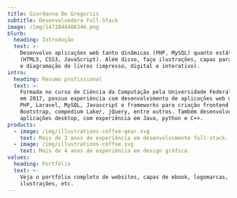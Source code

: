```yaml
---
title: Giordanna De Gregoriis
subtitle: Desenvolvedora Full-Stack
image: /img/1471844488340.png
blurb:
  heading: Introdução
  text: >-
    Desenvolvo aplicações web tanto dinâmicas (PHP, MySQL) quanto estáticas
    (HTML5, CSS3, JavaScript). Além disso, faço ilustrações, capas para ebooks,
    e diagramação de livros (impresso, digital e interativo).
intro:
  heading: Resumo profissional
  text: >-
    Formada no curso de Ciência da Computação pela Universidade Federal do Pará
    em 2017, possuo experiência com desenvolvimento de aplicações web utilizando
    PHP, Laravel, MySQL, Javascript e frameworks para criação frontend como
    Bootstrap, compedium Laker, jQuery, entre outros. Também desenvolvo
    aplicações desktop, com experiência em Java, python e C++.
products:
  - image: /img/illustrations-coffee-gear.svg
    text: Mais de 3 anos de experiência em desenvolvimento full-stack.
  - image: /img/illustrations-coffee.svg
    text: Mais de 4 anos de experiência em design gráfico.
values:
  heading: Portfólio
  text: >-
    Veja o portfólio completo de websites, capas de ebook, logomarcas,
    ilustrações, etc.
---
```


